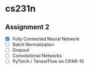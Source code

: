 # cs231n

## Assignment 2
- [x] Fully Connected Neural Network 
- [ ] Batch Normalization 
- [ ] Dropout
- [ ] Convolutional Networks
- [ ] PyTorch / TensorFlow on CIFAR-10
